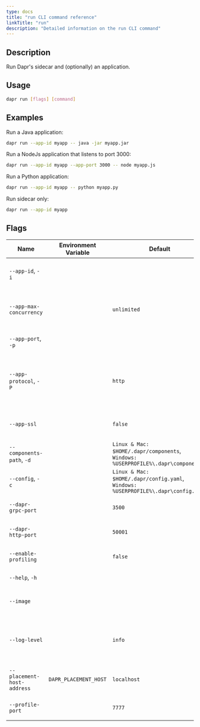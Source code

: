 ```yaml
---
type: docs
title: "run CLI command reference"
linkTitle: "run"
description: "Detailed information on the run CLI command"
---
```


## Description

Run Dapr's sidecar and (optionally) an application.

## Usage

```bash
dapr run [flags] [command]
```

## Examples

Run a Java application:
```bash
dapr run --app-id myapp -- java -jar myapp.jar
```
Run a NodeJs application that listens to port 3000:
```bash
dapr run --app-id myapp --app-port 3000 -- node myapp.js
```
Run a Python application:
```bash
dapr run --app-id myapp -- python myapp.py
```
Run sidecar only:
```bash
dapr run --app-id myapp
```

## Flags

| Name | Environment Variable | Default | Description
| --- | --- | --- | --- |
| `--app-id`, `-i` | | | The id for your application, used for service discovery |
| `--app-max-concurrency` | | `unlimited` | The concurrency level of the application, otherwise is unlimited |
| `--app-port`, `-p` | | | The port your application is listening on
| `--app-protocol`, `-P` | | `http` | The protocol (gRPC or HTTP) Dapr uses to talk to the application. Valid values are: `http` or `grpc` |
| `--app-ssl` | | `false` | Enable https when Dapr invokes the application
| `--components-path`, `-d` | | `Linux & Mac: $HOME/.dapr/components`, `Windows: %USERPROFILE%\.dapr\components` | The path for components directory
| `--config`, `-c` | | `Linux & Mac: $HOME/.dapr/config.yaml`, `Windows: %USERPROFILE%\.dapr\config.yaml` | Dapr configuration file |
| `--dapr-grpc-port` | | `3500` | The gRPC port for Dapr to listen on |
| `--dapr-http-port` | | `50001` | The HTTP port for Dapr to listen on |
| `--enable-profiling` | | `false` | Enable `pprof` profiling via an HTTP endpoint 
| `--help`, `-h` | | | Print this help message |
| `--image` | | | The image to build the code in. Input is: `repository/image` |
| `--log-level` | | `info` | The log verbosity. Valid values are: `debug`, `info`, `warning`, `error`, `fatal`, or `panic` |
| `--placement-host-address` | `DAPR_PLACEMENT_HOST` | `localhost` | The host on which the placement service resides |
| `--profile-port` | | `7777` | The port for the profile server to listen on |

